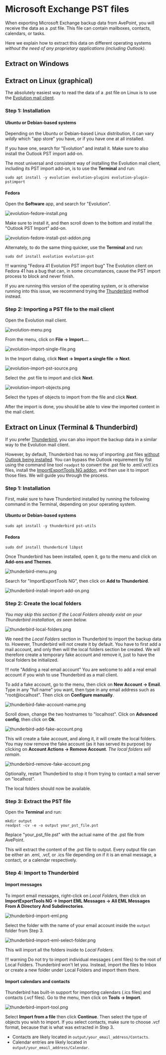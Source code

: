 Microsoft Exchange PST files
==============================

When exporting Microsoft Exchange backup data from AvePoint, 
you will receive the data as a .pst file. 
This file can contain mailboxes, contacts, calendars, or tasks.

Here we explain how to extract this data on different operating 
systems _without the need of any proprietary applications (including Outlook)_.

Extract on Windows
--------------------


Extract on Linux (graphical)
------------------------------

The absolutely easiest way to read the data of a .pst file on Linux is to use
the [Evolution mail client](https://wiki.gnome.org/Apps/Evolution).

### Step 1: Installation

#### Ubuntu or Debian-based systems

Depending on the Ubuntu or Debian-based Linux distribution, it can vary _wildly_ 
which "app store" you have, or if you have one at all installed.

If you have one, search for "Evolution" and install it. 
Make sure to also install the Outlook PST import add-on.

The most universal and consistent way of installing the Evolution mail client, 
including its PST import add-on, is to use the **Terminal** and run:

```shell
sudo apt install -y evolution evolution-plugins evolution-plugin-pstimport
```

#### Fedora

Open the **Software** app, and search for "Evolution".

![evolution-fedore-install.png](../images/evolution-fedore-install.png)

Make sure to install it, and then scroll down to the bottom and install the 
"Outlook PST Import" add-on.

![evolution-fedore-install-pst-addon.png](../images/evolution-fedore-install-pst-addon.png)

Alternately, to do the same thing quicker, use the **Terminal** and run:

```shell
sudo dnf install evolution evolution-pst
```

!!! warning "Fedora 41 Evolution PST import bug"
    The Evolution client on Fedora 41 has a bug that can, in some circumstances, 
    cause the PST import process to block and never finish.
    <p>
    If you are running this version of the operating system, 
    or is otherwise running into this issue, we recommend 
    trying the [Thunderbird](#extract-on-linux-terminal-thunderbird) method 
    instead.
    </p>

### Step 2: Importing a PST file to the mail client

Open the Evolution mail client.

![evolution-menu.png](../images/evolution-menu.png)

From the menu, click on **File → Import...**.

![evolution-import-single-file.png](../images/evolution-import-single-file.png)

In the Import dialog, click **Next → Import a single file → Next**.

![evolution-import-pst-source.png](../images/evolution-import-pst-source.png)

Select the .pst file to import and click **Next**.

![evolution-import-objects.png](../images/evolution-import-objects.png)

Select the types of objects to import from the file and click **Next**.

After the import is done, you should be able to view the imported content in 
the mail client.

Extract on Linux (Terminal & Thunderbird)
-------------------------------------------

If you prefer [Thunderbird](https://www.thunderbird.net/), 
you can also import the backup data in a similar way to the Evolution mail 
client.

However, by default, Thunderbird has no way of importing .pst files 
<a target="_blank" href="https://support.mozilla.org/en-US/kb/thunderbird-import/">
without Outlook being installed</a>. 
You can bypass the Outlook requirement by fist using the command line tool 
`readpst` to convert the .pst file to .eml/.vcf/.ics files, 
install the 
<a target="_blank" href="https://addons.thunderbird.net/en-us/thunderbird/addon/importexporttools-ng/">
ImportExportTools NG addon</a>, 
and then use it to import those files. We will guide you through the process.

### Step 1: Installation

First, make sure to have Thunderbird installed by running the following command 
in the Terminal, depending on your operating system.

#### Ubuntu or Debian-based systems
```shell
sudo apt install -y thunderbird pst-utils
```

#### Fedora
```shell
sudo dnf install thunderbird libpst
```

Once Thunderbird has been installed, open it, go to the menu and click on 
**Add-ons and Themes**.

![thunderbird-menu.png](../images/thunderbird-menu.png)

Search for "ImportExportTools NG", then click on **Add to Thunderbird**.

![thunderbird-install-import-add-on.png](../images/thunderbird-install-import-add-on.png)

### Step 2: Create the local folders

_You may skip this section if the Local Folders already exist on your 
Thunderbird installation, as seen below._

![thunderbird-local-folders.png](../images/thunderbird-local-folders.png)

We need the _Local Folders_ section in Thunderbird to import the backup data to.
However, Thunderbird will not create it by default. 
You have to first add a mail account, and only then will the local folders 
section be created. We will therefore create a temporary fake account and 
remove it, just to have the local folders be initialized. 

!!! note "Adding a real email account"
    You are welcome to add a real email account if you wish to use Thunderbird 
    as a mail client.

To add a fake account, go to the menu, then click on **New Account → Email**. 
Type in any "full name" you want, then type in any email address such as 
"root@localhost". Then click on **Configure manually**.

![thunderbird-fake-account-name.png](../images/thunderbird-fake-account-name.png)

Scroll down, change the two hostnames to "localhost". 
Click on **Advanced config**, then click on **Ok**.

![thunderbird-add-fake-account.png](../images/thunderbird-add-fake-account.png)

This will create a fake account, and along it, it will create the local folders.
You may now remove the fake account (as it has served its purpose) 
by clicking on **Account Actions → Remove Account**.
_The local folders will remain_.

![thunderbird-remove-fake-account.png](../images/thunderbird-remove-fake-account.png)

Optionally, restart Thunderbird to stop it from trying to contact a 
mail server on "localhost".

The local folders should now be available.

### Step 3: Extract the PST file

Open the **Terminal** and run:

```shell
mkdir output
readpst -cv -e -o output your_pst_file.pst
```
Replace "your_pst_file.pst" with the actual name of the .pst file from AvePoint.

This will extract the content of the .pst file to output. Every output file can 
be either an .eml, .vcf, or .ics file depending on if it is an email message,
a contact, or a calendar respectively.

### Step 4: Import to Thunderbird

#### Import messages

To import email messages, right-click on _Local Folders_, then click on
**ImportExportTools NG → Import EML Messages → 
All EML Messages From A Directory And Subdirectories**.

![thunderbird-import-eml.png](../images/thunderbird-import-eml.png)

Select the folder with the name of your email account inside the `output` folder
from Step 3.

![thunderbird-import-eml-select-folder.png](../images/thunderbird-import-eml-select-folder.png)

This will import all the folders inside to _Local Folders_.

!!! warning
    Do not try to import individual messages (.eml files) to the root of 
    Local Folders. 
    Thunderbird won't let you. Instead, import the files to Inbox
    or create a new folder under Local Folders and import them there.

#### Import calendars and contacts

Thunderbird has built-in support for importing calendars (.ics files) 
and contacts (.vcf files).
Go to the menu, then click on **Tools → Import**.

![thunderbird-import-tool.png](../images/thunderbird-import-tool.png)

Select **Import from a file** then click **Continue**. Then select the type of
objects you wish to import. If you select contacts, make sure to choose .vcf 
format, because that is what was extracted in Step 3.

- Contacts are likely located in `output/your_email_address/Contacts`.
- Calendar entries are likely located in `output/your_email_address/Calendar`.
